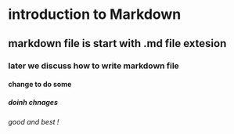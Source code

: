 # introduction to Markdown 
## markdown file is start with .md file extesion 

### later we discuss how to write markdown file 
#### change to do some 
##### doinh chnages 
###### good and best !

